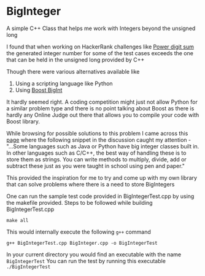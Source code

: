 # BigInteger
A simple C++ Class that helps me work with Integers beyond the unsigned long

I found that when working on HackerRank challenges like [Power digit sum](https://www.hackerrank.com/contests/projecteuler/challenges/euler016) the generated integer number for some of the test cases exceeds the one that can be held in the unsigned long provided by C++

Though there were various alternatives available like
  1. Using a scripting language like Python
  2. Using [Boost BigInt](http://www.boost.org/doc/libs/1_58_0/libs/multiprecision/doc/html/index.html)

It hardly seemed right. A coding competition might just not allow Python for a similar problem type and there is no point talking about Boost as there is hardly any Online Judge out there that allows you to compile your code with Boost library.

While browsing for possible solutions to this problem I came across this [page](http://discuss.codechef.com/questions/7992/how-can-i-store-very-very-large-integers-accurately) where the following snippet in the discussion caught my attention - "...Some languages such as Java or Python have big integer classes built in. In other languages such as C/C++, the best way of handling these is to store them as strings. You can write methods to multiply, divide, add or subtract these just as you were taught in school using pen and paper."

This provided the inspiration for me to try and come up with my own library that can solve problems where there is a need to store BigIntegers

One can run the sample test code provided in BigIntegerTest.cpp by using the makefile provided. Steps to be followed while building BigIntegerTest.cpp

```
make all
```
This would internally execute the following ``` g++ ``` command
```
g++ BigIntegerTest.cpp BigInteger.cpp -o BigIntegerTest
```
In your current directory you would find an executable with the name ```BigIntegerTest```
You can run the test by running this executable ```./BigIntegerTest```
